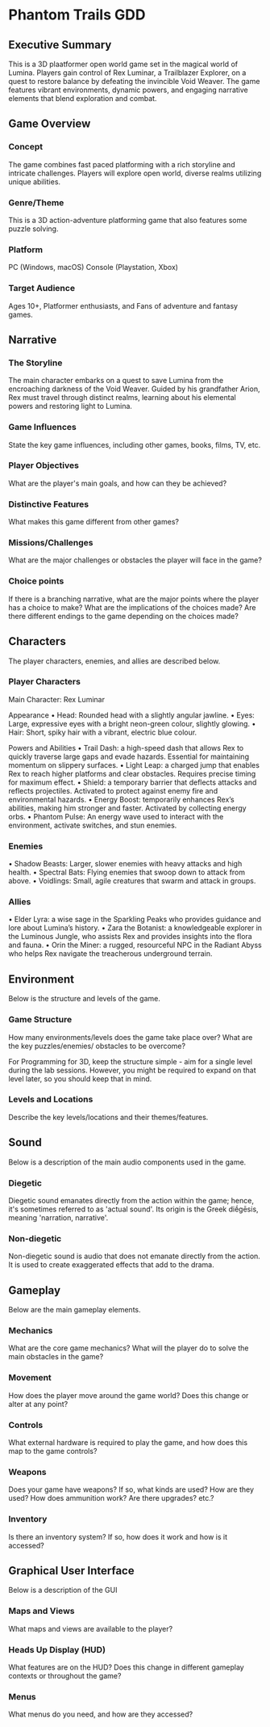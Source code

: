 # Phantom Trails GDD
## Executive Summary
This is a 3D plaatformer open world game set in the magical world of Lumina. Players gain control of Rex Luminar, a Trailblazer Explorer, on a quest to restore balance by defeating the invincible Void Weaver. The game features vibrant environments, dynamic powers, and engaging narrative elements that blend exploration and combat.

## Game Overview
### Concept
The game combines fast paced platforming with a rich storyline and intricate challenges. Players will explore open world, diverse realms utilizing unique abilities.

### ​Genre/Theme

This is a 3D action-adventure platforming game that also features some puzzle solving.

### Platform
PC (Windows, macOS)
Console (Playstation, Xbox)

### ​Target Audience

Ages 10+, Platformer enthusiasts, and Fans of adventure and fantasy games.

## Narrative
###  ​The Storyline
The main character embarks on a quest to save Lumina from the encroaching darkness of the Void Weaver. Guided by his grandfather Arion, Rex must travel through distinct realms, learning about his elemental powers and restoring light to Lumina.

### ​Game Influences

State the key game influences, including other games, books, films, TV, etc.

### ​Player Objectives

What are the player's main goals, and how can they be achieved?

### ​Distinctive Features

What makes this game different from other games?




### ​Missions/Challenges

What are the major challenges or obstacles the player will face in the game?

### ​Choice points

If there is a branching narrative, what are the major points where the player has a choice to make? What are the implications of the choices made? Are there different endings to the game depending on the choices made?

## Characters

The player characters, enemies, and allies are described below.

### Player Characters
Main Character: Rex Luminar

Appearance
•	Head: Rounded head with a slightly angular jawline.
•	Eyes: Large, expressive eyes with a bright neon-green colour, slightly glowing.
•	Hair: Short, spiky hair with a vibrant, electric blue colour.

Powers and Abilities
•	Trail Dash: a high-speed dash that allows Rex to quickly traverse large gaps and evade hazards. Essential for maintaining momentum on slippery surfaces.
•	Light Leap: a charged jump that enables Rex to reach higher platforms and clear obstacles. Requires precise timing for maximum effect.
•	Shield: a temporary barrier that deflects attacks and reflects projectiles. Activated to protect against enemy fire and environmental hazards.
•	Energy Boost: temporarily enhances Rex’s abilities, making him stronger and faster. Activated by collecting energy orbs.
•	Phantom Pulse: An energy wave used to interact with the environment, activate switches, and stun enemies. 

### Enemies
•	Shadow Beasts: Larger, slower enemies with heavy attacks and high health.
•	Spectral Bats: Flying enemies that swoop down to attack from above.
•	Voidlings: Small, agile creatures that swarm and attack in groups.

### Allies
•	Elder Lyra: a wise sage in the Sparkling Peaks who provides guidance and lore about Lumina’s history.
•	Zara the Botanist: a knowledgeable explorer in the Luminous Jungle, who assists Rex and provides insights into the flora and fauna.
•	Orin the Miner: a rugged, resourceful NPC in the Radiant Abyss who helps Rex navigate the treacherous underground terrain.

## ​Environment

Below is the structure and levels of the game.

### ​Game Structure

How many environments/levels does the game take place over? What are the key puzzles/enemies/ obstacles to be overcome?

For Programming for 3D, keep the structure simple - aim for a single level during the lab sessions. However, you might be required to expand on that level later, so you should keep that in mind.

### ​Levels and Locations

Describe the key levels/locations and their themes/features.

## Sound

Below is a description of the main audio components used in the game.

### Diegetic

Diegetic sound emanates directly from the action within the game; hence, it's sometimes referred to as 'actual sound'. Its origin is the Greek diḗgēsis, meaning 'narration, narrative'.

### Non-diegetic

Non-diegetic sound is audio that does not emanate directly from the action. It is used to create exaggerated effects that add to the drama.

## ​Gameplay

Below are the main gameplay elements.

### ​Mechanics

What are the core game mechanics? What will the player do to solve the main obstacles in the game?

### ​Movement

How does the player move around the game world? Does this change or alter at any point?

### ​Controls

What external hardware is required to play the game, and how does this map to the game controls?

### ​Weapons

Does your game have weapons? If so, what kinds are used? How are they used? How does ammunition work? Are there upgrades? etc.?

### ​Inventory

Is there an inventory system? If so, how does it work and how is it accessed?

## Graphical User Interface

Below is a description of the GUI

### ​Maps and Views

What maps and views are available to the player?

### ​Heads Up Display (HUD)

What features are on the HUD? Does this change in different gameplay contexts or throughout the game?

### ​Menus

What menus do you need, and how are they accessed?